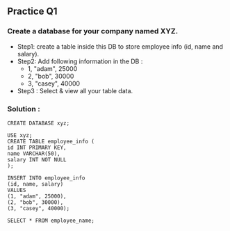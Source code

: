 ## Practice Q1

### Create a database for your company named XYZ.

- Step1: create a table inside this DB to store employee info (id, name and salary).
- Step2: Add following information in the DB :
  - 1, "adam", 25000
  - 2, "bob", 30000
  - 3, "casey", 40000
- Step3 : Select & view all your table data.

### Solution : 

```
CREATE DATABASE xyz;

USE xyz;
CREATE TABLE employee_info (
id INT PRIMARY KEY,
name VARCHAR(50),
salary INT NOT NULL
);

INSERT INTO employee_info
(id, name, salary)
VALUES
(1, "adam", 25000),
(2, "bob", 30000),
(3, "casey", 40000);

SELECT * FROM employee_name;
``` 
